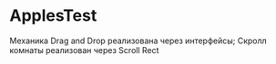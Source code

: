 # ApplesTest
Механика Drag and Drop реализована через интерфейсы;
Скролл комнаты реализован через Scroll Rect

